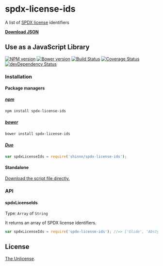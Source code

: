 # spdx-license-ids

A list of [SPDX license](http://spdx.org/licenses/) identifiers

[**Download JSON**](https://raw.githubusercontent.com/shinnn/spdx-license-ids/master/spdx-license-ids.json)

## Use as a JavaScript Library

[![NPM version](https://img.shields.io/npm/v/spdx-license-ids.svg)](https://www.npmjs.org/package/spdx-license-ids)
[![Bower version](https://img.shields.io/bower/v/spdx-license-ids.svg)](https://github.com/shinnn/spdx-license-ids/releases)
[![Build Status](https://travis-ci.org/shinnn/spdx-license-ids.svg?branch=master)](https://travis-ci.org/shinnn/spdx-license-ids)
[![Coverage Status](https://img.shields.io/coveralls/shinnn/spdx-license-ids.svg)](https://coveralls.io/r/shinnn/spdx-license-ids)
[![devDependency Status](https://david-dm.org/shinnn/spdx-license-ids/dev-status.svg)](https://david-dm.org/shinnn/spdx-license-ids#info=devDependencies)

### Installation

#### Package managers

##### [npm](https://www.npmjs.com/)

```sh
npm install spdx-license-ids
```

##### [bower](http://bower.io/)

```sh
bower install spdx-license-ids
```

##### [Duo](http://duojs.org/)

```javascript
var spdxLicenseIds = require('shinnn/spdx-license-ids');
```

#### Standalone

[Download the script file directly.](https://raw.githubusercontent.com/shinnn/spdx-license-ids/master/spdx-license-ids-browser.js)

### API

#### spdxLicenseIds

Type: `Array` of `String`

It returns an array of SPDX license identifiers.

```javascript
var spdxLicenseIds = require('spdx-license-ids'); //=> ['Glide', 'Abstyles', 'AFL-1.1', ... ]
```

## License

[The Unlicense](./LICENSE).
